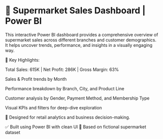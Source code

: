 # 🛒 Supermarket Sales Dashboard | Power BI

This interactive Power BI dashboard provides a comprehensive overview of supermarket sales across different branches and customer demographics. It helps uncover trends, performance, and insights in a visually engaging way.

📌 Key Highlights:

Total Sales: 615K | Net Profit: 286K | Gross Margin: 63%

Sales & Profit trends by Month

Performance breakdown by Branch, City, and Product Line

Customer analysis by Gender, Payment Method, and Membership Type

Visual KPIs and filters for deep-dive exploration


🎯 Designed for retail analytics and business decision-making.

✅ Built using Power BI with clean UI
📁 Based on fictional supermarket dataset 

